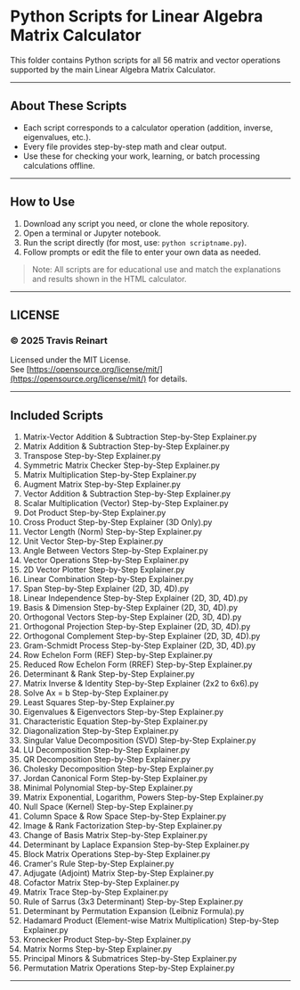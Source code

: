 # Python Scripts for Linear Algebra Matrix Calculator

This folder contains Python scripts for all 56 matrix and vector operations supported by the main Linear Algebra Matrix Calculator.

---

## About These Scripts

- Each script corresponds to a calculator operation (addition, inverse, eigenvalues, etc.).
- Every file provides step-by-step math and clear output.
- Use these for checking your work, learning, or batch processing calculations offline.

---

## How to Use

1. Download any script you need, or clone the whole repository.
2. Open a terminal or Jupyter notebook.
3. Run the script directly (for most, use: `python scriptname.py`).
4. Follow prompts or edit the file to enter your own data as needed.

>Note: All scripts are for educational use and match the explanations and results shown in the HTML calculator.

---
## LICENSE

### © 2025 Travis Reinart  
Licensed under the MIT License.  
See [https://opensource.org/license/mit/](https://opensource.org/license/mit/) for details.

---

## Included Scripts

1. Matrix-Vector Addition & Subtraction Step-by-Step Explainer.py
2. Matrix Addition & Subtraction Step-by-Step Explainer.py
3. Transpose Step-by-Step Explainer.py
4. Symmetric Matrix Checker Step-by-Step Explainer.py
5. Matrix Multiplication Step-by-Step Explainer.py
6. Augment Matrix Step-by-Step Explainer.py
7. Vector Addition & Subtraction Step-by-Step Explainer.py
8. Scalar Multiplication (Vector) Step-by-Step Explainer.py
9. Dot Product Step-by-Step Explainer.py
10. Cross Product Step-by-Step Explainer (3D Only).py
11. Vector Length (Norm) Step-by-Step Explainer.py
12. Unit Vector Step-by-Step Explainer.py
13. Angle Between Vectors Step-by-Step Explainer.py
14. Vector Operations Step-by-Step Explainer.py
15. 2D Vector Plotter Step-by-Step Explainer.py
16. Linear Combination Step-by-Step Explainer.py
17. Span Step-by-Step Explainer (2D, 3D, 4D).py
18. Linear Independence Step-by-Step Explainer (2D, 3D, 4D).py
19. Basis & Dimension Step-by-Step Explainer (2D, 3D, 4D).py
20. Orthogonal Vectors Step-by-Step Explainer (2D, 3D, 4D).py
21. Orthogonal Projection Step-by-Step Explainer (2D, 3D, 4D).py
22. Orthogonal Complement Step-by-Step Explainer (2D, 3D, 4D).py
23. Gram-Schmidt Process Step-by-Step Explainer (2D, 3D, 4D).py
24. Row Echelon Form (REF) Step-by-Step Explainer.py
25. Reduced Row Echelon Form (RREF) Step-by-Step Explainer.py
26. Determinant & Rank Step-by-Step Explainer.py
27. Matrix Inverse & Identity Step-by-Step Explainer (2x2 to 6x6).py
28. Solve Ax = b Step-by-Step Explainer.py
29. Least Squares Step-by-Step Explainer.py
30. Eigenvalues & Eigenvectors Step-by-Step Explainer.py
31. Characteristic Equation Step-by-Step Explainer.py
32. Diagonalization Step-by-Step Explainer.py
33. Singular Value Decomposition (SVD) Step-by-Step Explainer.py
34. LU Decomposition Step-by-Step Explainer.py
35. QR Decomposition Step-by-Step Explainer.py
36. Cholesky Decomposition Step-by-Step Explainer.py
37. Jordan Canonical Form Step-by-Step Explainer.py
38. Minimal Polynomial Step-by-Step Explainer.py
39. Matrix Exponential, Logarithm, Powers Step-by-Step Explainer.py
40. Null Space (Kernel) Step-by-Step Explainer.py
41. Column Space & Row Space Step-by-Step Explainer.py
42. Image & Rank Factorization Step-by-Step Explainer.py
43. Change of Basis Matrix Step-by-Step Explainer.py
44. Determinant by Laplace Expansion Step-by-Step Explainer.py
45. Block Matrix Operations Step-by-Step Explainer.py
46. Cramer's Rule Step-by-Step Explainer.py
47. Adjugate (Adjoint) Matrix Step-by-Step Explainer.py
48. Cofactor Matrix Step-by-Step Explainer.py
49. Matrix Trace Step-by-Step Explainer.py
50. Rule of Sarrus (3x3 Determinant) Step-by-Step Explainer.py
51. Determinant by Permutation Expansion (Leibniz Formula).py
52. Hadamard Product (Element-wise Matrix Multiplication) Step-by-Step Explainer.py
53. Kronecker Product Step-by-Step Explainer.py
54. Matrix Norms Step-by-Step Explainer.py
55. Principal Minors & Submatrices Step-by-Step Explainer.py
56. Permutation Matrix Operations Step-by-Step Explainer.py

---
